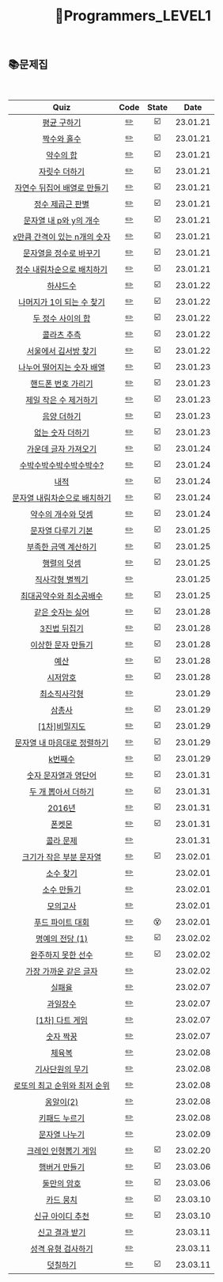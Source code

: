 <div align="center">
  <br />
  <h1> 🧑Programmers_LEVEL1 </h1>
  <br />
</div>

## 📚문제집

<br />

|                                                  Quiz                                                  |             Code              | State |   Date   |
| :----------------------------------------------------------------------------------------------------: | :---------------------------: | :---: | :------: |
|             [평균 구하기](https://school.programmers.co.kr/learn/courses/30/lessons/12944)             |     [✏️](./평균구하기.js)     |  ☑️   | 23.01.21 |
|             [짝수와 홀수](https://school.programmers.co.kr/learn/courses/30/lessons/12937)             |     [✏️](./짝수와홀수.js)     |  ☑️   | 23.01.21 |
|              [약수의 합](https://school.programmers.co.kr/learn/courses/30/lessons/12928)              |      [✏️](./약수의합.js)      |  ☑️   | 23.01.21 |
|            [자릿수 더하기](https://school.programmers.co.kr/learn/courses/30/lessons/12931)            |    [✏️](./자릿수더하기.js)    |  ☑️   | 23.01.21 |
|     [자연수 뒤집어 배열로 만들기](https://school.programmers.co.kr/learn/courses/30/lessons/12932)     |    [✏️](./자연수뒤집어.js)    |  ☑️   | 23.01.21 |
|          [정수 제곱근 판별](https://school.programmers.co.kr/learn/courses/30/lessons/12934)           |     [✏️](./정수제곱근.js)     |  ☑️   | 23.01.21 |
|       [문자열 내 p와 y의 개수](https://school.programmers.co.kr/learn/courses/30/lessons/12916)        |       [✏️](./py개수.js)       |  ☑️   | 23.01.21 |
|    [x만큼 간격이 있는 n개의 숫자](https://school.programmers.co.kr/learn/courses/30/lessons/12954)     |     [✏️](./x만큼간격.js)      |  ☑️   | 23.01.21 |
|       [문자열을 정수로 바꾸기](https://school.programmers.co.kr/learn/courses/30/lessons/12925)        |    [✏️](./문자열정수로.js)    |  ☑️   | 23.01.21 |
|     [정수 내림차순으로 배치하기](https://school.programmers.co.kr/learn/courses/30/lessons/12933)      |    [✏️](./정수내림차순.js)    |  ☑️   | 23.01.21 |
|              [하샤드수](https://school.programmers.co.kr/learn/courses/30/lessons/12947)               |      [✏️](./하샤드수.js)      |  ☑️   | 23.01.22 |
|      [나머지가 1이 되는 수 찾기](https://school.programmers.co.kr/learn/courses/30/lessons/87389)      |   [✏️](./나머지1되는수.js)    |  ☑️   | 23.01.22 |
|          [두 정수 사이의 합](https://school.programmers.co.kr/learn/courses/30/lessons/12912)          |    [✏️](./두정수사이합.js)    |  ☑️   | 23.01.22 |
|             [콜라츠 추측](https://school.programmers.co.kr/learn/courses/30/lessons/12943)             |     [✏️](./콜라츠추측.js)     |  ☑️   | 23.01.22 |
|        [서울에서 김서방 찾기](https://school.programmers.co.kr/learn/courses/30/lessons/12919)         |     [✏️](./김서방찾기.js)     |  ☑️   | 23.01.22 |
|      [나누어 떨어지는 숫자 배열](https://school.programmers.co.kr/learn/courses/30/lessons/12910)      | [✏️](./나누어떨어지는배열.js) |  ☑️   | 23.01.23 |
|         [핸드폰 번호 가리기](https://school.programmers.co.kr/learn/courses/30/lessons/12948)          |  [✏️](./핸드폰번호가리기.js)  |  ☑️   | 23.01.23 |
|        [제일 작은 수 제거하기](https://school.programmers.co.kr/learn/courses/30/lessons/12935)        |   [✏️](./제일작은수제거.js)   |  ☑️   | 23.01.23 |
|             [음양 더하기](https://school.programmers.co.kr/learn/courses/30/lessons/76501)             |     [✏️](./음양더하기.js)     |  ☑️   | 23.01.23 |
|          [없는 숫자 더하기](https://school.programmers.co.kr/learn/courses/30/lessons/86051)           |   [✏️](./없는숫자더하기.js)   |  ☑️   | 23.01.23 |
|        [가운데 글자 가져오기](https://school.programmers.co.kr/learn/courses/30/lessons/12903)         |     [✏️](./가운데글자.js)     |  ☑️   | 23.01.24 |
|       [수박수박수박수박수박수?](https://school.programmers.co.kr/learn/courses/30/lessons/12922)       |      [✏️](./수박수박.js)      |  ☑️   | 23.01.24 |
|                [내적](https://school.programmers.co.kr/learn/courses/30/lessons/70128)                 |        [✏️](./내적.js)        |  ☑️   | 23.01.24 |
|    [문자열 내림차순으로 배치하기](https://school.programmers.co.kr/learn/courses/30/lessons/12917)     |    [✏️](./내림차순배치.js)    |  ☑️   | 23.01.24 |
|         [약수의 개수와 덧셈](https://school.programmers.co.kr/learn/courses/30/lessons/77884)          |   [✏️](./약수의갯수덧셈.js)   |  ☑️   | 23.01.24 |
|         [문자열 다루기 기본](https://school.programmers.co.kr/learn/courses/30/lessons/12918)          |    [✏️](./문자열다루기.js)    |  ☑️   | 23.01.25 |
|        [부족한 금액 계산하기](https://school.programmers.co.kr/learn/courses/30/lessons/82612)         |     [✏️](./부족한금액.js)     |  ☑️   | 23.01.25 |
|             [행렬의 덧셈](https://school.programmers.co.kr/learn/courses/30/lessons/12950)             |      [✏️](./행렬덧셈.js)      |  ☑️   | 23.01.25 |
| [직사각형 별찍기](https://school.programmers.co.kr/learn/courses/30/lessons/12969?language=javascript) |     [✏️](./직사각형별.js)     |       | 23.01.25 |
|       [최대공약수와 최소공배수](https://school.programmers.co.kr/learn/courses/30/lessons/12940)       |    [✏️](./공약수공배수.js)    |  ☑️   | 23.01.25 |
|          [같은 숫자는 싫어](https://school.programmers.co.kr/learn/courses/30/lessons/12906)           |    [✏️](./같은숫자싫어.js)    |  ☑️   | 23.01.28 |
|            [3진법 뒤집기](https://school.programmers.co.kr/learn/courses/30/lessons/68935)             |    [✏️](./3진법뒤집기.js)     |  ☑️   | 23.01.28 |
|         [이상한 문자 만들기](https://school.programmers.co.kr/learn/courses/30/lessons/12930)          |  [✏️](./이상한문자만들기.js)  |  ☑️   | 23.01.28 |
|                [예산](https://school.programmers.co.kr/learn/courses/30/lessons/12982)                 |        [✏️](./예산.js)        |  ☑️   | 23.01.28 |
|              [시저암호](https://school.programmers.co.kr/learn/courses/30/lessons/12926)               |      [✏️](./시저암호.js)      |  ☑️   | 23.01.28 |
|            [최소직사각형](https://school.programmers.co.kr/learn/courses/30/lessons/86491)             |    [✏️](./최소직사각형.js)    |       | 23.01.29 |
|               [삼총사](https://school.programmers.co.kr/learn/courses/30/lessons/131705)               |       [✏️](./삼총사.js)       |  ☑️   | 23.01.29 |
|            [[1차]비밀지도](https://school.programmers.co.kr/learn/courses/30/lessons/17681)            |    [✏️](./보물찾기1차.js)     |  ☑️   | 23.01.29 |
|     [문자열 내 마음대로 정렬하기](https://school.programmers.co.kr/learn/courses/30/lessons/12915)     |   [✏️](./문자열마음대로.js)   |  ☑️   | 23.01.29 |
|               [k번째수](https://school.programmers.co.kr/learn/courses/30/lessons/42748)               |      [✏️](./k번째수.js)       |  ☑️   | 23.01.29 |
|        [숫자 문자열과 영단어](https://school.programmers.co.kr/learn/courses/30/lessons/81301)         |  [✏️](./숫자문자열영단어.js)  |  ☑️   | 23.01.31 |
|         [두 개 뽑아서 더하기](https://school.programmers.co.kr/learn/courses/30/lessons/68644)         |  [✏️](./두개뽑아서더하기.js)  |  ☑️   | 23.01.31 |
|               [2016년](https://school.programmers.co.kr/learn/courses/30/lessons/12901)                |       [✏️](./2016년.js)       |  ☑️   | 23.01.31 |
|                [폰켓몬](https://school.programmers.co.kr/learn/courses/30/lessons/1845)                |       [✏️](./폰켓몬.js)       |  ☑️   | 23.01.31 |
|             [콜라 문제](https://school.programmers.co.kr/learn/courses/30/lessons/132267)              |      [✏️](./콜라문제.js)      |       | 23.01.31 |
|      [크기가 작은 부분 문자열](https://school.programmers.co.kr/learn/courses/30/lessons/147355)       |  [✏️](./크기가작은문자열.js)  |  ☑️   | 23.02.01 |
|              [소수 찾기](https://school.programmers.co.kr/learn/courses/30/lessons/12921)              |      [✏️](./소수찾기.js)      |       | 23.02.01 |
|             [소수 만들기](https://school.programmers.co.kr/learn/courses/30/lessons/12977)             |     [✏️](./소수만들기.js)     |       | 23.02.01 |
|              [모의고사](https://school.programmers.co.kr/learn/courses/30/lessons/42840)               |      [✏️](./모의고사.js)      |       | 23.02.01 |
|          [푸드 파이트 대회](https://school.programmers.co.kr/learn/courses/30/lessons/134240)          |   [✏️](./푸드파이트대회.js)   |  😵   | 23.02.01 |
|          [명예의 전당 (1)](https://school.programmers.co.kr/learn/courses/30/lessons/138477)           |     [✏️](./명예의전당.js)     |  ☑️   | 23.02.02 |
|         [완주하지 못한 선수](https://school.programmers.co.kr/learn/courses/30/lessons/42576)          |    [✏️](./완주하지못한.js)    |  ☑️   | 23.02.02 |
|       [가장 가까운 같은 글자](https://school.programmers.co.kr/learn/courses/30/lessons/142086)        |   [✏️](./가장가까운글자.js)   |       | 23.02.02 |
|               [실패율](https://school.programmers.co.kr/learn/courses/30/lessons/42889)                |       [✏️](./실패율.js)       |       | 23.02.07 |
|              [과일장수](https://school.programmers.co.kr/learn/courses/30/lessons/135808)              |      [✏️](./과일장수.js)      |       | 23.02.07 |
|           [[1차] 다트 게임](https://school.programmers.co.kr/learn/courses/30/lessons/17682)           |      [✏️](./다트게임.js)      |       | 23.02.07 |
|             [숫자 짝꿍](https://school.programmers.co.kr/learn/courses/30/lessons/131128)              |      [✏️](./숫자짝꿍.js)      |       | 23.02.07 |
|               [체육복](https://school.programmers.co.kr/learn/courses/30/lessons/42862)                |       [✏️](./체육복.js)       |       | 23.02.08 |
|          [기사단원의 무기](https://school.programmers.co.kr/learn/courses/30/lessons/136798)           |    [✏️](./기사단원무기.js)    |       | 23.02.08 |
|    [로또의 최고 순위와 최저 순위](https://school.programmers.co.kr/learn/courses/30/lessons/77484)     |        [✏️](./로또.js)        |       | 23.02.08 |
|             [옹알이(2)](https://school.programmers.co.kr/learn/courses/30/lessons/133499)              |      [✏️](./옹알이2.js)       |       | 23.02.08 |
|            [키패드 누르기](https://school.programmers.co.kr/learn/courses/30/lessons/67256)            |    [✏️](./키패드누르기.js)    |       | 23.02.08 |
|           [문자열 나누기](https://school.programmers.co.kr/learn/courses/30/lessons/140108)            |    [✏️](./문자열나누기.js)    |       | 23.02.09 |
|        [크레인 인형뽑기 게임](https://school.programmers.co.kr/learn/courses/30/lessons/64061)         |   [✏️](./크레인인형뽑기.js)   |  ☑️   | 23.02.20 |
|           [햄버거 만들기](https://school.programmers.co.kr/learn/courses/30/lessons/133502)            |       [✏️](./햄버거.js)       |  ☑️   | 23.03.06 |
|            [둘만의 암호](https://school.programmers.co.kr/learn/courses/30/lessons/155652)             |     [✏️](./둘만의암호.js)     |  ☑️   | 23.03.06 |
|             [카드 뭉치](https://school.programmers.co.kr/learn/courses/30/lessons/159994)              |      [✏️](./카드뭉치.js)      |  ☑️   | 23.03.10 |
|          [신규 아이디 추천](https://school.programmers.co.kr/learn/courses/30/lessons/72410)           |   [✏️](./신규아이디추천.js)   |  ☑️   | 23.03.10 |
|           [신고 결과 받기](https://school.programmers.co.kr/learn/courses/30/lessons/92334)            |    [✏️](./신고결과받기.js)    |       | 23.03.11 |
|         [성격 유형 검사하기](https://school.programmers.co.kr/learn/courses/30/lessons/118666)         |    [✏️](./성격유형검사.js)    |       | 23.03.11 |
|              [덧칠하기](https://school.programmers.co.kr/learn/courses/30/lessons/161989)              |      [✏️](./덧칠하기.js)      |  ☑️   | 23.03.11 |
